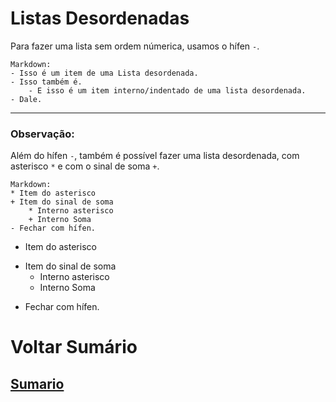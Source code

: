 # Listas Desordenadas
Para fazer uma lista sem ordem númerica, usamos o hífen `-`.
```
Markdown:
- Isso é um item de uma Lista desordenada.
- Isso também é.
    - E isso é um item interno/indentado de uma lista desordenada.
- Dale.
```

---- 

### **Observação:**
Além do hífen `-`, também é possível fazer uma lista desordenada, com asterisco `*` e com o sinal de soma `+`.
```
Markdown:
* Item do asterisco
+ Item do sinal de soma
    * Interno asterisco
    + Interno Soma
- Fechar com hífen.
```
* Item do asterisco
+ Item do sinal de soma
    * Interno asterisco
    + Interno Soma
- Fechar com hífen.

# Voltar Sumário
## [Sumario](0-Sumario)